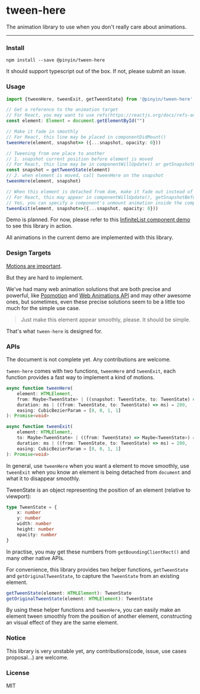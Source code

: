 # tween-here

The animation library to use when you don't really care about animations.

------

### Install

`npm install --save @pinyin/tween-here`

It should support typescript out of the box. If not, please submit an issue.

### Usage

```typescript jsx
import {tweenHere, tweenExit, getTweenState} from '@pinyin/tween-here'

// Get a reference to the animation target 
// For React, you may want to use refs(https://reactjs.org/docs/refs-and-the-dom.html)
const element: Element = document.getElementById("")

// Make it fade in smoothly
// For React, this line may be placed in componentDidMount()
tweenHere(element, snapshot=> ({...snapshot, opacity: 0}))

// Tweening from one place to another
// 1. snapshot current position before element is moved
// For React, this line may be in componentWillUpdate() or getSnapshotBeforeUpdate()
const snapshot = getTweenState(element)
// 2. when element is moved, call tweenHere on the snapshot
tweenHere(element, snapshot)

// When this element is detached from dom, make it fade out instead of suddenly disappear.
// For React, this may appear in componentWillUpdate(), getSnapshotBeforeUpdate() or componentWillUnmount()
// Yes, you can specify a component's unmount animation inside the component itself.
tweenExit(element, snapshot=>({...snapshot, opacity: 0}))

```

Demo is planned. For now, please refer to this [InfiniteList component demo](http://pinyin.github.io/InfiniteMasonry/InfiniteMasonry.html) to see this library in action. 

All animations in the current demo are implemented with this library.

### Design Targets

[Motions are important](https://material.io/guidelines/motion/material-motion.html#material-motion-why-does-motion-matter).

But they are hard to implement.

We've had many web animation solutions that are both precise and powerful, like [Popmotion](https://popmotion.io/) and [Web Animations API](https://developer.mozilla.org/en-US/docs/Web/API/Web_Animations_API) and may other awesome ones, but sometimes, even these precise solutions seem to be a little too much for the simple use case.

> Just make this element appear smoothly, please. It should be simple.

That's what `tween-here` is designed for. 


### APIs

The document is not complete yet. Any contributions are welcome.

`tween-here` comes with two functions, `tweenHere` and `tweenExit`, each function provides a fast way to implement a kind of motions. 

```typescript jsx
async function tweenHere(
    element: HTMLElement,
    from: Maybe<TweenState> | ((snapshot: TweenState, to: TweenState) => Maybe<TweenState>) = nothing,
    duration: ms | ((from: TweenState, to: TweenState) => ms) = 200,
    easing: CubicBezierParam = [0, 0, 1, 1]
): Promise<void> 

async function tweenExit(
    element: HTMLElement,
    to: Maybe<TweenState> | ((from: TweenState) => Maybe<TweenState>) = nothing,
    duration: ms | ((from: TweenState, to: TweenState) => ms) = 200,
    easing: CubicBezierParam = [0, 0, 1, 1]
): Promise<void> 
```

In general, use `tweenHere` when you want a element to move smoothly, use `tweenExit` when you know an element is being detached from `document` and what it to disappear smoothly.

TweenState is an object representing the position of an element (relative to viewport):
```typescript jsx
type TweenState = {
    x: number
    y: number
    width: number
    height: number
    opacity: number
} 
```
In practise, you may get these numbers from `getBoundingClientRect()` and many other native APIs. 

For convenience, this library provides two helper functions, `getTweenState` and `getOriginalTweenState`, to capture the `TweenState` from an existing element. 

```typescript jsx
getTweenState(element: HTMLElement): TweenState
getOriginalTweenState(element: HTMLElement): TweenState
```

By using these helper functions and `tweenHere`, you can easily make an element tween smoothly from the position of another element, constructing an visual effect of they are the same element.


### Notice

This library is very unstable yet, any contributions(code, issue, use cases proposal...) are welcome.

### License

MIT


